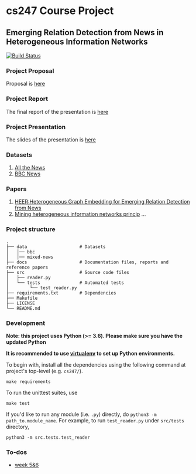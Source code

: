 # cs247 Course Project

## Emerging Relation Detection from News in Heterogeneous Information Networks

[![Build Status](https://travis-ci.org/jiaowoshabi/cs247.svg?branch=master)](https://travis-ci.org/jiaowoshabi/cs247)

### Project Proposal

Proposal is [here](https://github.com/jiaowoshabi/cs247/blob/master/docs/submission_17474255.pdf)

### Project Report

The final report of the presentation is [here](https://github.com/jiaowoshabi/cs247/blob/master/docs/Project_Report_CS247.pdf)

### Project Presentation

The slides of the presentation is [here](https://prezi.com/p/_ne88zzwwx6v/cs247-presentaion)

### Datasets

1. [All the News](https://www.kaggle.com/snapcrack/all-the-news)
2. [BBC News](http://mlg.ucd.ie/files/datasets/bbc-fulltext.zip)

### Papers

1. [HEER:Heterogeneous Graph Embedding for Emerging Relation Detection from News](https://github.com/jiaowoshabi/cs247/blob/master/docs/Zhang%20et%20al.%20-%202016%20-%20Heer%20Heterogeneous%20graph%20embedding%20for%20emerging%20r.pdf)
2. [Mining heterogeneous information networks princip](https://github.com/jiaowoshabi/cs247/blob/master/docs/Sun%20and%20Han%20-%202012%20-%20Mining%20heterogeneous%20information%20networks%20princip.pdf)
...

### Project structure
    .
    ├── data                    # Datasets 
    │   │── bbc
    │   │── mixed-news          
    ├── docs                    # Documentation files, reports and reference papers
    ├── src                     # Source code files
    │   ├── reader.py
    │   └── tests               # Automated tests
    │        └── test_reader.py
    ├── requirements.txt        # Dependencies
    ├── Makefile
    ├── LICENSE
    └── README.md

### Development

**Note: this project uses Python (>= 3.6). Please make sure you have the updated Python**

**It is recommended to use [virtualenv](https://virtualenv.pypa.io/en/latest/) to set up Python environments.**

To begin with, install all the dependencies using the following command at project's top-level (e.g. `cs247/`).

```
make requirements
```

To run the unittest suites, use

```
make test
```

If you'd like to run any module (i.e. `.py`) directly, do `python3 -m path_to.module_name`. For example, to run `test_reader.py` under `src/tests` directory, 

```
python3 -m src.tests.test_reader
```

### To-dos

- [week 5&6](https://slack-files.com/THGNH4N4T-FJD2JBKTJ-0294d28278)
